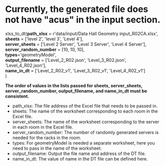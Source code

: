 # Currently, the generated file does not have "acus" in the input section.

xlsx_to_dt(__path_xlsx__ = r'data/input/Data Hall Geometry input_R02CA.xlsx',  
           __sheets__ = ['level 2', 'level 3', 'Level 4'],  
           __server_sheets__ = ['Level 2 Server', 'Level 3 Server', 'Level 4 Server'],  
           __server_random_number__ = [10, 10, 10],  
           __types__='geometryModel',  
           __output_filename__ = ['Level_2_R02.json', 'Level_3_R02.json', 'Level_4_R02.json'],  
           __name_in_dt__ = ['Level_2_R02_v1', 'Level_3_R02_v1', 'Level_4_R02_v1']  
           )

__The order of values in the lists passed for sheets, server_sheets, server_random_number, output_filename, and name_in_dt must be consistent.__
* path_xlsx: The file address of the Excel file that needs to be passed in.
* sheets:    The name of the worksheet corresponding to each room in the Excel file.
* server_sheets: The name of the worksheet corresponding to the server in each room in the Excel file.
* server_random_number: The number of randomly generated servers is needed for the racks in the room.
* types: For geometryModel is needed a separate worksheet, here you need to pass in the name of the worksheet.
* output_filename: Output the file name and address of the DT file.
* name_in_dt: The value of name in the DT file can be defined here.
